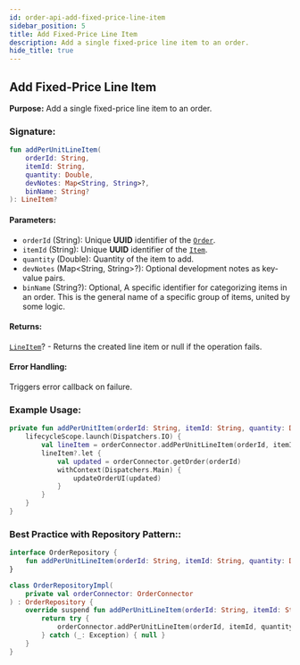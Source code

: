 ```yaml
---
id: order-api-add-fixed-price-line-item
sidebar_position: 5
title: Add Fixed-Price Line Item
description: Add a single fixed-price line item to an order.
hide_title: true
---
```


## Add Fixed-Price Line Item

**Purpose:** Add a single fixed-price line item to an order.

### Signature:

```kotlin
fun addPerUnitLineItem(
    orderId: String,
    itemId: String,
    quantity: Double,
    devNotes: Map<String, String>?,
    binName: String?
): LineItem?
```

#### Parameters:
- `orderId` (String): Unique **UUID** identifier of the [`Order`](../models/models-order#order).
- `itemId` (String): Unique **UUID** identifier of the [`Item`](../models/models-inventory#item).
- `quantity` (Double): Quantity of the item to add.
- `devNotes` (Map<String, String>?): Optional development notes as key-value pairs.
- `binName` (String?): Optional, A specific identifier for categorizing items in an order. This is the general name of a specific group of items, united by some logic.  

#### Returns:
[`LineItem`](../models/models-order#lineitem)? - Returns the created line item or null if the operation fails.

#### Error Handling:
Triggers error callback on failure.

### Example Usage:
```kotlin
private fun addPerUnitItem(orderId: String, itemId: String, quantity: Double, devNotes: Map<String, String>? = null, binName: String? = null) {
    lifecycleScope.launch(Dispatchers.IO) {
        val lineItem = orderConnector.addPerUnitLineItem(orderId, itemId, quantity, devNotes, binName)
        lineItem?.let {
            val updated = orderConnector.getOrder(orderId)
            withContext(Dispatchers.Main) {
                updateOrderUI(updated)
            }
        }
    }
}
```

### Best Practice with Repository Pattern::
```kotlin
interface OrderRepository {
    fun addPerUnitLineItem(orderId: String, itemId: String, quantity: Double, devNotes: Map<String, String>?, binName: String?): LineItem?
}

class OrderRepositoryImpl(
    private val orderConnector: OrderConnector
) : OrderRepository {
    override suspend fun addPerUnitLineItem(orderId: String, itemId: String, quantity: Double, devNotes: Map<String, String>?, binName: String?): LineItem? {
        return try {
            orderConnector.addPerUnitLineItem(orderId, itemId, quantity, devNotes, binName)
        } catch (_: Exception) { null }
    }
}
```